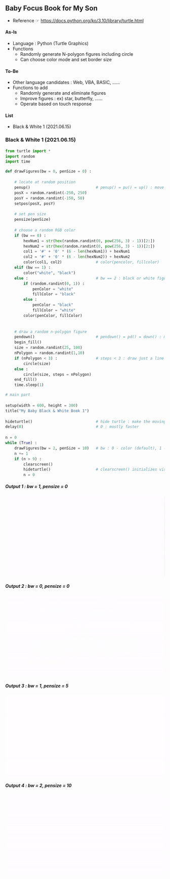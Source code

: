 ## Baby Focus Book for My Son
- Reference ☞ https://docs.python.org/ko/3.10/library/turtle.html

#### As-Is
- Language : Python (Turtle Graphics)
- Functions
    - Randomly generate N-polygon figures including circle
    - Can choose color mode and set border size

#### To-Be
- Other language candidates : Web, VBA, BASIC, ……
- Functions to add
    - Randomly generate and eliminate figures
    - Improve figures : ex) star, butterfly, ……
    - Operate based on touch response


#### List
- Black & White 1 (2021.06.15)


### Black & White 1 (2021.06.15)

```python
from turtle import *
import random
import time
```

```python
def drawFigures(bw = 0, penSize = 0) :

    # locate at random position
    penup()                             # penup() = pu() = up() : move without drawing
    posX = random.randint(-250, 250)
    posY = random.randint(-150, 50)
    setpos(posX, posY)

    # set pen size
    pensize(penSize)

    # choose a random RGB color
    if (bw == 0) :
        hexNum1 = str(hex(random.randint(0, pow(256, 3) - 1))[2:])
        hexNum2 = str(hex(random.randint(0, pow(256, 3) - 1))[2:])
        col1 = '#' + '0' * (6 - len(hexNum1)) + hexNum1
        col2 = '#' + '0' * (6 - len(hexNum2)) + hexNum2
        color(col1, col2)               # color(pencolor, fillcolor)
    elif (bw == 1) :
        color("white", "black")
    else :                              # bw == 2 : black or white figures
        if (random.randint(0, 1)) :
            penColor = "white"
            fillColor = "black"
        else :
            penColor = "black"
            fillColor = "white"
        color(penColor, fillColor)


    # draw a random n-polygon figure
    pendown()                           # pendown() = pd() = down() : move with drawing
    begin_fill()
    size = random.randint(25, 100)
    nPolygon = random.randint(1,10)
    if (nPolygon < 3) :                 # steps < 3 : draw just a line
        circle(size)
    else :
        circle(size, steps = nPolygon)
    end_fill()
    time.sleep(1)
```

```python
# main part

setup(width = 600, height = 300)
title("My Baby Black & White Book 1")

hideturtle()                            # hide turtle : make the moving speed faster
delay(0)                                # 0 : mostly faster

n = 0
while (True) :
    drawFigures(bw = 2, penSize = 10)   # bw : 0 - color (default), 1 - black, 2 - b/w
    n += 1
    if (n > 9) :
        clearscreen()
        hideturtle()                    # clearscreen() initializes visibility of the turtle
        n = 0
```

##### Output 1 : bw = 1, pensize = 0
![BW01_1](images/BW01_1.gif)

##### Output 2 : bw = 0, pensize = 0
![BW01_2](images/BW01_2.gif)

##### Output 3 : bw = 1, pensize = 5
![BW01_3](images/BW01_3.gif)

##### Output 4 : bw = 2, pensize = 10
![BW01_4](images/BW01_4.gif)